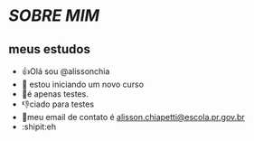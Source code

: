 # *SOBRE MIM*
  ## meus estudos
- :+1:Olá sou @alissonchia
- 👀 estou iniciando um novo curso 
- 🌱é apenas testes.
- :-1:ciado para testes
- :clap:meu email de contato é alisson.chiapetti@escola.pr.gov.br
- :shipit:eh
